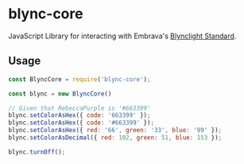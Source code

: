 # blync-core

JavaScript Library for interacting with Embrava's
[Blynclight Standard][blynclight].

[blynclight]: http://www.embrava.com/products/blync-light

## Usage

```javascript
const BlyncCore = require('blync-core');

const blync = new BlyncCore()

// Given that RebeccaPurple is '#663399'
blync.setColorAsHex({ code: '663399' });
blync.setColorAsHex({ code: '#663399' });
blync.setColorAsHex({ red: '66', green: '33', blue: '99' });
blync.setColorAsDecimal({ red: 102, green: 51, blue: 153 });

blync.turnOff();
```
